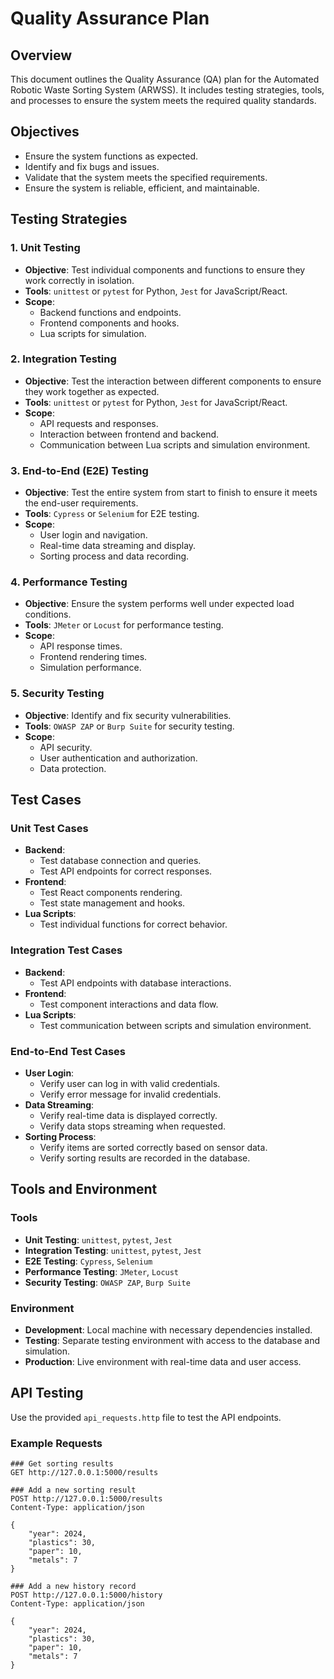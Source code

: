 # Quality Assurance Plan

## Overview
This document outlines the Quality Assurance (QA) plan for the Automated Robotic Waste Sorting System (ARWSS). It includes testing strategies, tools, and processes to ensure the system meets the required quality standards.

## Objectives
- Ensure the system functions as expected.
- Identify and fix bugs and issues.
- Validate that the system meets the specified requirements.
- Ensure the system is reliable, efficient, and maintainable.

## Testing Strategies

### 1. Unit Testing
- **Objective**: Test individual components and functions to ensure they work correctly in isolation.
- **Tools**: `unittest` or `pytest` for Python, `Jest` for JavaScript/React.
- **Scope**: 
  - Backend functions and endpoints.
  - Frontend components and hooks.
  - Lua scripts for simulation.

### 2. Integration Testing
- **Objective**: Test the interaction between different components to ensure they work together as expected.
- **Tools**: `unittest` or `pytest` for Python, `Jest` for JavaScript/React.
- **Scope**: 
  - API requests and responses.
  - Interaction between frontend and backend.
  - Communication between Lua scripts and simulation environment.

### 3. End-to-End (E2E) Testing
- **Objective**: Test the entire system from start to finish to ensure it meets the end-user requirements.
- **Tools**: `Cypress` or `Selenium` for E2E testing.
- **Scope**: 
  - User login and navigation.
  - Real-time data streaming and display.
  - Sorting process and data recording.

### 4. Performance Testing
- **Objective**: Ensure the system performs well under expected load conditions.
- **Tools**: `JMeter` or `Locust` for performance testing.
- **Scope**: 
  - API response times.
  - Frontend rendering times.
  - Simulation performance.

### 5. Security Testing
- **Objective**: Identify and fix security vulnerabilities.
- **Tools**: `OWASP ZAP` or `Burp Suite` for security testing.
- **Scope**: 
  - API security.
  - User authentication and authorization.
  - Data protection.

## Test Cases

### Unit Test Cases
- **Backend**:
  - Test database connection and queries.
  - Test API endpoints for correct responses.
- **Frontend**:
  - Test React components rendering.
  - Test state management and hooks.
- **Lua Scripts**:
  - Test individual functions for correct behavior.

### Integration Test Cases
- **Backend**:
  - Test API endpoints with database interactions.
- **Frontend**:
  - Test component interactions and data flow.
- **Lua Scripts**:
  - Test communication between scripts and simulation environment.

### End-to-End Test Cases
- **User Login**:
  - Verify user can log in with valid credentials.
  - Verify error message for invalid credentials.
- **Data Streaming**:
  - Verify real-time data is displayed correctly.
  - Verify data stops streaming when requested.
- **Sorting Process**:
  - Verify items are sorted correctly based on sensor data.
  - Verify sorting results are recorded in the database.

## Tools and Environment

### Tools
- **Unit Testing**: `unittest`, `pytest`, `Jest`
- **Integration Testing**: `unittest`, `pytest`, `Jest`
- **E2E Testing**: `Cypress`, `Selenium`
- **Performance Testing**: `JMeter`, `Locust`
- **Security Testing**: `OWASP ZAP`, `Burp Suite`

### Environment
- **Development**: Local machine with necessary dependencies installed.
- **Testing**: Separate testing environment with access to the database and simulation.
- **Production**: Live environment with real-time data and user access.

## API Testing
Use the provided `api_requests.http` file to test the API endpoints.

### Example Requests
```http
### Get sorting results
GET http://127.0.0.1:5000/results

### Add a new sorting result
POST http://127.0.0.1:5000/results
Content-Type: application/json

{
    "year": 2024,
    "plastics": 30,
    "paper": 10,
    "metals": 7
}

### Add a new history record
POST http://127.0.0.1:5000/history
Content-Type: application/json

{
    "year": 2024,
    "plastics": 30,
    "paper": 10,
    "metals": 7
}